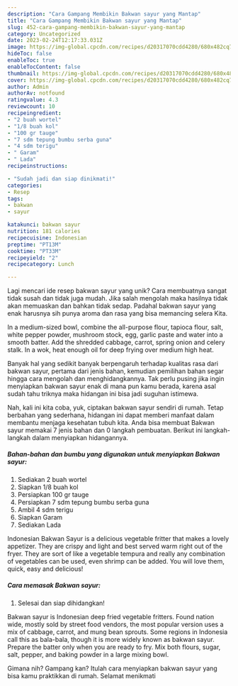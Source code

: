 ```yaml
---
description: "Cara Gampang Membikin Bakwan sayur yang Mantap"
title: "Cara Gampang Membikin Bakwan sayur yang Mantap"
slug: 452-cara-gampang-membikin-bakwan-sayur-yang-mantap
category: Uncategorized
date: 2023-02-24T12:17:33.031Z
image: https://img-global.cpcdn.com/recipes/d20317070cdd4280/680x482cq70/bakwan-sayur-foto-resep-utama.jpg
hideToc: false
enableToc: true
enableTocContent: false
thumbnail: https://img-global.cpcdn.com/recipes/d20317070cdd4280/680x482cq70/bakwan-sayur-foto-resep-utama.jpg
cover: https://img-global.cpcdn.com/recipes/d20317070cdd4280/680x482cq70/bakwan-sayur-foto-resep-utama.jpg
author: Admin
authorAv: notfound
ratingvalue: 4.3
reviewcount: 10
recipeingredient:
- "2 buah wortel"
- "1/8 buah kol"
- "100 gr tauge"
- "7 sdm tepung bumbu serba guna"
- "4 sdm terigu"
- " Garam"
- " Lada"
recipeinstructions:

- "Sudah jadi dan siap dinikmati!"
categories:
- Resep
tags:
- bakwan
- sayur

katakunci: bakwan sayur 
nutrition: 181 calories
recipecuisine: Indonesian
preptime: "PT13M"
cooktime: "PT33M"
recipeyield: "2"
recipecategory: Lunch

---
```





Lagi mencari ide resep bakwan sayur yang unik? Cara membuatnya sangat tidak susah dan tidak juga mudah. Jika salah mengolah maka hasilnya tidak akan memuaskan dan bahkan tidak sedap. Padahal bakwan sayur yang enak harusnya sih punya aroma dan rasa yang bisa memancing selera Kita.





In a medium-sized bowl, combine the all-purpose flour, tapioca flour, salt, white pepper powder, mushroom stock, egg, garlic paste and water into a smooth batter. Add the shredded cabbage, carrot, spring onion and celery stalk. In a wok, heat enough oil for deep frying over medium high heat.

Banyak hal yang sedikit banyak berpengaruh terhadap kualitas rasa dari bakwan sayur, pertama dari jenis bahan, kemudian pemilihan bahan segar hingga cara mengolah dan menghidangkannya. Tak perlu pusing jika ingin menyiapkan bakwan sayur enak di mana pun kamu berada, karena asal sudah tahu triknya maka hidangan ini bisa jadi suguhan istimewa.






Nah, kali ini kita coba, yuk, ciptakan bakwan sayur sendiri di rumah. Tetap berbahan yang sederhana, hidangan ini dapat memberi manfaat dalam membantu menjaga kesehatan tubuh kita. Anda bisa membuat Bakwan sayur memakai 7 jenis bahan dan 0 langkah pembuatan. Berikut ini langkah-langkah dalam menyiapkan hidangannya.

<!--inarticleads1-->

##### Bahan-bahan dan bumbu yang digunakan untuk menyiapkan Bakwan sayur:

1. Sediakan 2 buah wortel
1. Siapkan 1/8 buah kol
1. Persiapkan 100 gr tauge
1. Persiapkan 7 sdm tepung bumbu serba guna
1. Ambil 4 sdm terigu
1. Siapkan  Garam
1. Sediakan  Lada


Indonesian Bakwan Sayur is a delicious vegetable fritter that makes a lovely appetizer. They are crispy and light and best served warm right out of the fryer. They are sort of like a vegetable tempura and really any combination of vegetables can be used, even shrimp can be added. You will love them, quick, easy and delicious! 

<!--inarticleads2-->

##### Cara memasak Bakwan sayur:


1. Selesai dan siap dihidangkan!

Bakwan sayur is Indonesian deep fried vegetable fritters. Found nation wide, mostly sold by street food vendors, the most popular version uses a mix of cabbage, carrot, and mung bean sprouts. Some regions in Indonesia call this as bala-bala, though it is more widely known as bakwan sayur. Prepare the batter only when you are ready to fry. Mix both flours, sugar, salt, pepper, and baking powder in a large mixing bowl. 

Gimana nih? Gampang kan? Itulah cara menyiapkan bakwan sayur yang bisa kamu praktikkan di rumah. Selamat menikmati

